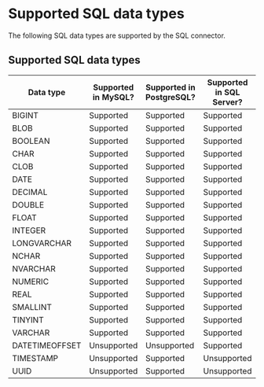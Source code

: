 # Supported SQL data types

<head>
  <meta name="guidename" content="Flow"/>
  <meta name="context" content="GUID-59e3c5d4-1358-4569-986f-052a16e9fb35"/>
</head>


The following SQL data types are supported by the SQL connector.

## Supported SQL data types

| Data type      | Supported in MySQL? | Supported in PostgreSQL? | Supported in SQL Server? |
|----------------|---------------------|-------------------------|--------------------------|
| BIGINT         | Supported           | Supported               | Supported                |
| BLOB           | Supported           | Supported               | Supported                |
| BOOLEAN        | Supported           | Supported               | Supported                |
| CHAR           | Supported           | Supported               | Supported                |
| CLOB           | Supported           | Supported               | Supported                |
| DATE           | Supported           | Supported               | Supported                |
| DECIMAL        | Supported           | Supported               | Supported                |
| DOUBLE         | Supported           | Supported               | Supported                |
| FLOAT          | Supported           | Supported               | Supported                |
| INTEGER        | Supported           | Supported               | Supported                |
| LONGVARCHAR    | Supported           | Supported               | Supported                |
| NCHAR          | Supported           | Supported               | Supported                |
| NVARCHAR       | Supported           | Supported               | Supported                |
| NUMERIC        | Supported           | Supported               | Supported                |
| REAL           | Supported           | Supported               | Supported                |
| SMALLINT       | Supported           | Supported               | Supported                |
| TINYINT        | Supported           | Supported               | Supported                |
| VARCHAR        | Supported           | Supported               | Supported                |
| DATETIMEOFFSET | Unsupported         | Unsupported             | Supported                |
| TIMESTAMP      | Unsupported         | Supported               | Unsupported              |
| UUID           | Unsupported         | Supported               | Unsupported              |
